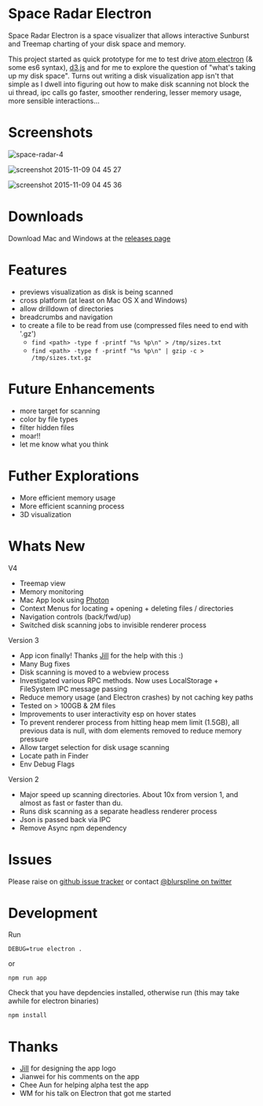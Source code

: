Space Radar Electron
====
Space Radar Electron is a space visualizer that allows interactive Sunburst and Treemap charting of your disk space and memory.

This project started as quick prototype for me to test drive [atom electron](http://electron.atom.io) (& some es6 syntax), [d3.js](https://d3js.org) and for me to explore the question of "what's taking up my disk space". Turns out writing a disk visualization app isn't that simple as I dwell into figuring out how to make disk scanning not block the ui thread, ipc calls go faster, smoother rendering, lesser memory usage, more sensible interactions...

Screenshots
==
![space-radar-4](https://cloud.githubusercontent.com/assets/314997/11022585/5c847364-869d-11e5-8079-0a16e7d747e4.gif)

![screenshot 2015-11-09 04 45 27](https://cloud.githubusercontent.com/assets/314997/11022582/3cc0bc90-869d-11e5-85c2-e79a0bf7c27f.png)

![screenshot 2015-11-09 04 45 36](https://cloud.githubusercontent.com/assets/314997/11022581/33822b50-869d-11e5-9fe6-2db6b7a81505.png)

Downloads
==
Download Mac and Windows at the [releases page](https://github.com/zz85/space-radar-electron/releases)

Features
==
- previews visualization as disk is being scanned
- cross platform (at least on Mac OS X and Windows)
- allow drilldown of directories
- breadcrumbs and navigation
- to create a file to be read from use (compressed files need to end with '.gz')
  - `find <path> -type f -printf "%s %p\n" > /tmp/sizes.txt`
  - `find <path> -type f -printf "%s %p\n" | gzip -c > /tmp/sizes.txt.gz`

Future Enhancements
==
- more target for scanning
- color by file types
- filter hidden files
- moar!!
- let me know what you think

Futher Explorations
==
- More efficient memory usage
- More efficient scanning process
- 3D visualization

Whats New
==
V4
- Treemap view
- Memory monitoring
- Mac App look using [Photon](http://photonkit.com)
- Context Menus for locating + opening + deleting files / directories
- Navigation controls (back/fwd/up)
- Switched disk scanning jobs to invisible renderer process

Version 3
- App icon finally! Thanks [Jill](http://jilln.com/) for the help with this :)
- Many Bug fixes
- Disk scanning is moved to a webview process
- Investigated various RPC methods. Now uses LocalStorage + FileSystem IPC message passing
- Reduce memory usage (and Electron crashes) by not caching key paths
- Tested on > 100GB & 2M files
- Improvements to user interactivity esp on hover states
- To prevent renderer process from hitting heap mem limit (1.5GB), all previous data is null, with dom elements removed to reduce memory pressure
- Allow target selection for disk usage scanning
- Locate path in Finder
- Env Debug Flags

Version 2
- Major speed up scanning directories. About 10x from version 1, and almost as fast or faster than du.
- Runs disk scanning as a separate headless renderer process
- Json is passed back via IPC
- Remove Async npm dependency

Issues
==
Please raise on [github issue tracker](https://github.com/zz85/space-radar-electron/issues) or contact [@blurspline on twitter](http://twitter.com/blurspline)

Development
==

Run

```
DEBUG=true electron .
```

or

```
npm run app
```

Check that you have depdencies installed, otherwise run (this may take awhile for electron binaries)

```
npm install
```

Thanks
==
- [Jill](http://jilln.com/) for designing the app logo
- Jianwei for his comments on the app
- Chee Aun for helping alpha test the app
- WM for his talk on Electron that got me started
